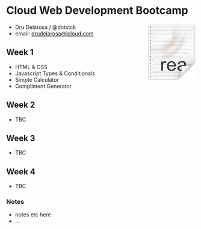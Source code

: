 # Cloud Web Development Bootcamp

<img src="icon.png" align="right"/>

- Dru Delarosa / @dntstck
- email: drudelarosa@icloud.com

## Week 1
- HTML & CSS
- Javascript Types & Conditionals
- Simple Calculator
- Compliment Generator

## Week 2
- TBC

## Week 3
- TBC

## Week 4
- TBC


### Notes

- notes etc here
- ...
